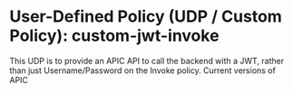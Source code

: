# User-Defined Policy (UDP / Custom Policy): custom-jwt-invoke
This UDP is to provide an APIC API to call the backend with a JWT, rather than just Username/Password on the Invoke policy.
Current versions of APIC 
